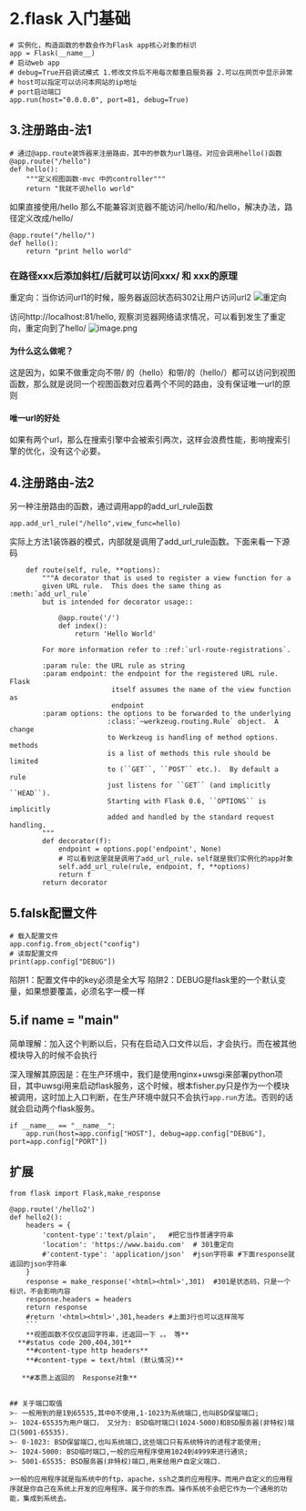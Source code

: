 # 2.flask 入门基础

```
# 实例化，构造函数的参数会作为Flask app核心对象的标识
app = Flask(__name__)
# 启动web app
# debug=True开启调试模式 1.修改文件后不用每次都重启服务器 2.可以在网页中显示异常
# host可以指定可以访问本网站的ip地址
# port启动端口
app.run(host="0.0.0.0", port=81, debug=True)
```
## 3.注册路由-法1
```
# 通过@app.route装饰器来注册路由，其中的参数为url路径。对应会调用hello()函数
@app.route("/hello")
def hello():
    """定义视图函数-mvc 中的controller"""
    return "我就不说hello world"
```
 如果直接使用/hello 那么不能兼容浏览器不能访问/hello/和/hello，解决办法，路径定义改成/hello/
```
@app.route("/hello/")
def hello():
    return "print hello world"
```

### 在路径xxx后添加斜杠/后就可以访问xxx/ 和 xxx的原理
重定向：当你访问url1的时候，服务器返回状态码302让用户访问url2
![重定向](https://upload-images.jianshu.io/upload_images/7220971-4f5d1fe45268a7f2.png?imageMogr2/auto-orient/strip%7CimageView2/2/w/1240)

访问http://localhost:81/hello,
观察浏览器网络请求情况，可以看到发生了重定向，重定向到了hello/
![image.png](https://upload-images.jianshu.io/upload_images/7220971-be441a733b86ae58.png?imageMogr2/auto-orient/strip%7CimageView2/2/w/1240)

#### 为什么这么做呢？
这是因为，如果不做重定向不带/ 的（hello）和带/的（hello/）都可以访问到视图函数，那么就是说同一个视图函数对应着两个不同的路由，没有保证唯一url的原则

#### 唯一url的好处
如果有两个url，那么在搜索引擎中会被索引两次，这样会浪费性能，影响搜索引擎的优化，没有这个必要。

## 4.注册路由-法2
另一种注册路由的函数，通过调用app的add_url_rule函数
```
app.add_url_rule("/hello",view_func=hello)
```
实际上方法1装饰器的模式，内部就是调用了add_url_rule函数。下面来看一下源码

```
    def route(self, rule, **options):
        """A decorator that is used to register a view function for a
        given URL rule.  This does the same thing as :meth:`add_url_rule`
        but is intended for decorator usage::

            @app.route('/')
            def index():
                return 'Hello World'

        For more information refer to :ref:`url-route-registrations`.

        :param rule: the URL rule as string
        :param endpoint: the endpoint for the registered URL rule.  Flask
                         itself assumes the name of the view function as
                         endpoint
        :param options: the options to be forwarded to the underlying
                        :class:`~werkzeug.routing.Rule` object.  A change
                        to Werkzeug is handling of method options.  methods
                        is a list of methods this rule should be limited
                        to (``GET``, ``POST`` etc.).  By default a rule
                        just listens for ``GET`` (and implicitly ``HEAD``).
                        Starting with Flask 0.6, ``OPTIONS`` is implicitly
                        added and handled by the standard request handling.
        """
        def decorator(f):
            endpoint = options.pop('endpoint', None)
            # 可以看到这里就是调用了add_url_rule，self就是我们实例化的app对象
            self.add_url_rule(rule, endpoint, f, **options)
            return f
        return decorator
```

## 5.falsk配置文件
```
# 载入配置文件
app.config.from_object("config")
# 读取配置文件
print(app.config["DEBUG"])
```
陷阱1：配置文件中的key必须是全大写
陷阱2：DEBUG是flask里的一个默认变量，如果想要覆盖，必须名字一模一样


## 5.if __name__ = "__main__"
简单理解：加入这个判断以后，只有在启动入口文件以后，才会执行。而在被其他模块导入的时候不会执行

深入理解其原因是：在生产环境中，我们是使用nginx+uwsgi来部署python项目，其中uwsgi用来启动flask服务，这个时候，根本fisher.py只是作为一个模块被调用，这时加上入口判断，在生产环境中就只不会执行```app.run```方法。否则的话就会启动两个flask服务。

```
if __name__ == "__name__":
    app.run(host=app.config["HOST"], debug=app.config["DEBUG"], port=app.config["PORT"])
```

## 扩展
```
from flask import Flask,make_response

@app.route('/hello2')
def hello2():
    headers = {
        'content-type':'text/plain',   #把它当作普通字符串
        'location': 'https://www.baidu.com'  # 301重定向
        #'content-type': 'application/json'  #json字符串 #下面response就返回的json字符串
    }
    response = make_response('<html><html>',301)  #301是状态码，只是一个标识，不会影响内容
    response.headers = headers
    return response
    #return '<html><html>',301,headers #上面3行也可以这样简写
    ```
    **视图函数不仅仅返回字符串，还返回一下 。。 等**
  **#status code 200,404,301**
    **#content-type http headers**
    **#content-type = text/html (默认情况)**

   **#本质上返回的  Response对象** 


## 关于端口取值
>- 一般用到的是1到65535,其中0不使用,1-1023为系统端口,也叫BSD保留端口;
>- 1024-65535为用户端口， 又分为: BSD临时端口(1024-5000)和BSD服务器(非特权)端口(5001-65535).
>- 0-1023: BSD保留端口,也叫系统端口,这些端口只有系统特许的进程才能使用;
>- 1024-5000: BSD临时端口,一般的应用程序使用1024到4999来进行通讯;
>- 5001-65535: BSD服务器(非特权)端口,用来给用户自定义端口.

>一般的应用程序就是指系统中的ftp，apache，ssh之类的应用程序。而用户自定义的应用程序就是你自己在系统上开发的应用程序。属于你的东西。操作系统不会把它作为一个通用的功能，集成到系统去。
